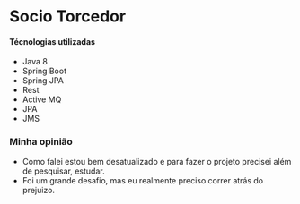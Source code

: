 # Socio Torcedor

#### Técnologias utilizadas

* Java 8
* Spring Boot
* Spring JPA
* Rest
* Active MQ
* JPA
* JMS

### Minha opinião
* Como falei estou bem desatualizado e para fazer o projeto precisei além de pesquisar, estudar.
* Foi um grande desafio, mas eu realmente preciso correr atrás do prejuizo.